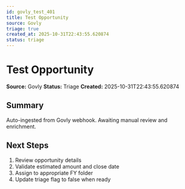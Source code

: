 ```yaml
---
id: govly_test_401
title: Test Opportunity
source: Govly
triage: true
created_at: 2025-10-31T22:43:55.620874
status: triage
---
```


# Test Opportunity

**Source:** Govly
**Status:** Triage
**Created:** 2025-10-31T22:43:55.620874

## Summary

Auto-ingested from Govly webhook. Awaiting manual review and enrichment.

## Next Steps

1. Review opportunity details
2. Validate estimated amount and close date
3. Assign to appropriate FY folder
4. Update triage flag to false when ready
